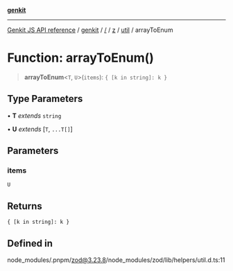 [**genkit**](../../../../../README.md)

***

[Genkit JS API reference](../../../../../../README.md) / [genkit](../../../../../README.md) / [/](../../../../../README.md) / [z](../../../README.md) / [util](../README.md) / arrayToEnum

# Function: arrayToEnum()

> **arrayToEnum**\<`T`, `U`\>(`items`): `{ [k in string]: k }`

## Type Parameters

• **T** *extends* `string`

• **U** *extends* [`T`, `...T[]`]

## Parameters

### items

`U`

## Returns

`{ [k in string]: k }`

## Defined in

node\_modules/.pnpm/zod@3.23.8/node\_modules/zod/lib/helpers/util.d.ts:11
